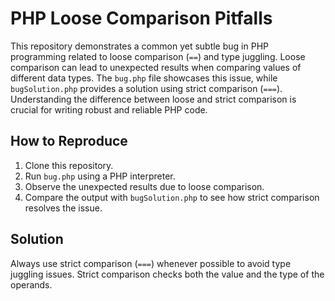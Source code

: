 # PHP Loose Comparison Pitfalls
This repository demonstrates a common yet subtle bug in PHP programming related to loose comparison (`==`) and type juggling.  Loose comparison can lead to unexpected results when comparing values of different data types. The `bug.php` file showcases this issue, while `bugSolution.php` provides a solution using strict comparison (`===`).  Understanding the difference between loose and strict comparison is crucial for writing robust and reliable PHP code.

## How to Reproduce
1. Clone this repository.
2. Run `bug.php` using a PHP interpreter.
3. Observe the unexpected results due to loose comparison.
4. Compare the output with `bugSolution.php` to see how strict comparison resolves the issue.

## Solution
Always use strict comparison (`===`) whenever possible to avoid type juggling issues.  Strict comparison checks both the value and the type of the operands.
